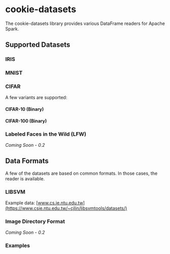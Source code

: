 
# cookie-datasets

The cookie-datasets library provides various DataFrame readers for Apache Spark.

## Supported Datasets

### IRIS

### MNIST

### CIFAR
A few variants are supported:
#### CIFAR-10 (Binary)
#### CIFAR-100 (Binary)

### Labeled Faces in the Wild (LFW)
*Coming Soon - 0.2*

## Data Formats
A few of the datasets are based on common formats.   In those cases, the reader is available.

### LIBSVM

Example data: [www.cs.ie.ntu.edu.tw](https://www.csie.ntu.edu.tw/~cjlin/libsvmtools/datasets/)

### Image Directory Format
*Coming Soon - 0.2*

### Examples

